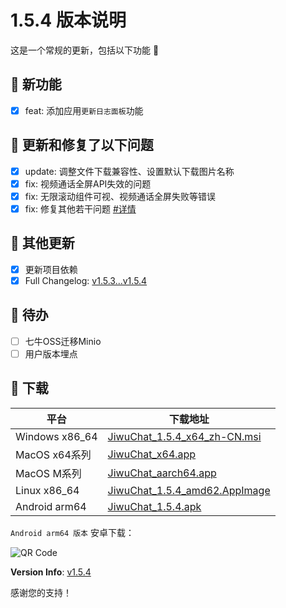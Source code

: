 # 1.5.4 版本说明

这是一个常规的更新，包括以下功能 🧪

## 🔮 新功能

- [x] feat: 添加应用`更新日志面板`功能

## 🔨 更新和修复了以下问题

- [x] update: 调整文件下载兼容性、设置默认下载图片名称
- [x] fix: 视频通话全屏API失效的问题
- [x] fix: 无限滚动组件可视、视频通话全屏失败等错误
- [x] fix: 修复其他若干问题 [#详情](https://github.com/KiWi233333/jiwu-mall-chat-tauri/compare/v1.5.3...v1.5.4)

## 🧿 其他更新

- [x] 更新项目依赖
- [x] Full Changelog: [v1.5.3...v1.5.4](https://github.com/KiWi233333/jiwu-mall-chat-tauri/compare/v1.5.3...v1.5.4)

## 📌 待办

- [ ] 七牛OSS迁移Minio
- [ ] 用户版本埋点

## 🧪 下载

| 平台           | 下载地址                                                                                                                                   |
| -------------- | ------------------------------------------------------------------------------------------------------------------------------------------ |
| Windows x86_64 | [JiwuChat_1.5.4_x64_zh-CN.msi](https://github.com/KiWi233333/jiwu-mall-chat-tauri/releases/download/v1.5.4/JiwuChat_1.5.4_x64_zh-CN.msi)   |
| MacOS x64系列  | [JiwuChat_x64.app](https://github.com/KiWi233333/jiwu-mall-chat-tauri/releases/download/v1.5.4/JiwuChat_1.5.4_x62.dmg)                     |
| MacOS M系列    | [JiwuChat_aarch64.app](https://github.com/KiWi233333/jiwu-mall-chat-tauri/releases/download/v1.5.4/JiwuChat_1.5.4_aarch62.dmg)             |
| Linux x86_64   | [JiwuChat_1.5.4_amd62.AppImage](https://github.com/KiWi233333/jiwu-mall-chat-tauri/releases/download/v1.5.4/JiwuChat_1.5.4_amd62.AppImage) |
| Android arm64  | [JiwuChat_1.5.4.apk](https://github.com/KiWi233333/jiwu-mall-chat-tauri/releases/download/v1.5.4/JiwuChat_1.5.4.apk)                       |

<!-- JiwuChat_1.5.4.apk -->

`Android arm64 版本` 安卓下载：

![QR Code](https://api.jiwu.kiwi2333.top/res/qrcode/stream?content=https://github.com/KiWi233333/jiwu-mall-chat-tauri/releases/download/v1.5.4/JiwuChat_1.5.4.apk&w=200&h=200)

**Version Info**: [v1.5.4](https://github.com/KiWi233333/jiwu-mall-chat-tauri/blob/main/.github/releasemd/v1.5.4.md)

感谢您的支持！
